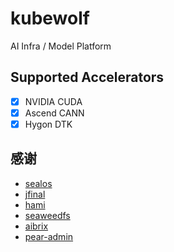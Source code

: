 # kubewolf
AI Infra / Model Platform

## Supported Accelerators

- [x] NVIDIA CUDA
- [x] Ascend CANN
- [x] Hygon DTK

## 感谢
- [sealos](https://github.com/labring/sealos)
- [jfinal](https://github.com/jfinal/jfinal)
- [hami](https://github.com/Project-HAMi/HAMi)
- [seaweedfs](https://github.com/seaweedfs/seaweedfs)
- [aibrix](https://github.com/vllm-project/aibrix)
- [pear-admin](https://gitee.com/pear-admin/Pear-Admin-Layui)